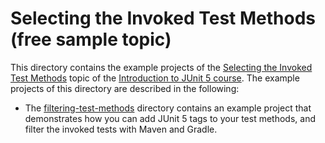 # Selecting the Invoked Test Methods (free sample topic)

This directory contains the example projects of the [Selecting the Invoked Test Methods](https://www.cleantestautomation.com/topics/selecting-the-invoked-test-methods/) 
topic of the [Introduction to JUnit 5 course](https://www.cleantestautomation.com/get-started-with-junit-5/).
The example projects of this directory are described in the following:

* The [filtering-test-methods](https://github.com/pkainulainen/clean-test-automation/tree/main/introduction-to-junit5/selecting-invoked-test-methods/filtering-test-methods) 
  directory contains an example project that demonstrates how you can add JUnit 5 tags
  to your test methods, and filter the invoked tests with Maven and Gradle. 